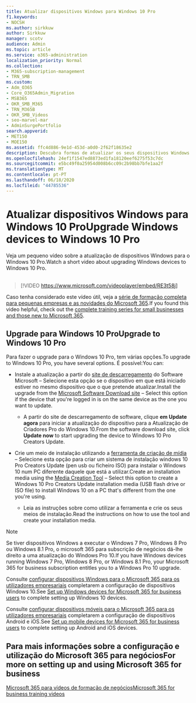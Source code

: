 ```yaml
---
title: Atualizar dispositivos Windows para Windows 10 Pro
f1.keywords:
- NOCSH
ms.author: sirkkuw
author: Sirkkuw
manager: scotv
audience: Admin
ms.topic: article
ms.service: o365-administration
localization_priority: Normal
ms.collection:
- M365-subscription-management
- TRN_SMB
ms.custom:
- Adm_O365
- Core_O365Admin_Migration
- MSB365
- OKR_SMB_M365
- TRN_M365B
- OKR_SMB_Videos
- seo-marvel-mar
- AdminSurgePortfolio
search.appverid:
- MET150
- MOE150
ms.assetid: ffc4d886-9e1d-453d-a0d0-2f62f18635e2
description: Descubra formas de atualizar os seus dispositivos Windows para o Windows 10 Pro para utilizar funcionalidades de segurança e rede de negócios mais avançadas.
ms.openlocfilehash: 24ef1f1547ed8873ed1fa18120eef6275f53c7dc
ms.sourcegitcommit: e5bc49f0a25954d008b6cc09c2b98bb7bfe1aa2f
ms.translationtype: MT
ms.contentlocale: pt-PT
ms.lasthandoff: 06/18/2020
ms.locfileid: "44785536"
---
```

# <a name="upgrade-windows-devices-to-windows-10-pro"></a><span data-ttu-id="9a6e4-103">Atualizar dispositivos Windows para Windows 10 Pro</span><span class="sxs-lookup"><span data-stu-id="9a6e4-103">Upgrade Windows devices to Windows 10 Pro</span></span>

<span data-ttu-id="9a6e4-104">Veja um pequeno vídeo sobre a atualização de dispositivos Windows para o Windows 10 Pro.</span><span class="sxs-lookup"><span data-stu-id="9a6e4-104">Watch a short video about upgrading Windows devices to Windows 10 Pro.</span></span><br><br>

> [!VIDEO https://www.microsoft.com/videoplayer/embed/RE3t58j] 

<span data-ttu-id="9a6e4-105">Caso tenha considerado este vídeo útil, veja a [série de formação completa para pequenas empresas e as novidades do Microsoft 365](https://support.microsoft.com/office/6ab4bbcd-79cf-4000-a0bd-d42ce4d12816).</span><span class="sxs-lookup"><span data-stu-id="9a6e4-105">If you found this video helpful, check out the [complete training series for small businesses and those new to Microsoft 365](https://support.microsoft.com/office/6ab4bbcd-79cf-4000-a0bd-d42ce4d12816).</span></span>

## <a name="upgrade-to-windows-10-pro"></a><span data-ttu-id="9a6e4-106">Upgrade para Windows 10 Pro</span><span class="sxs-lookup"><span data-stu-id="9a6e4-106">Upgrade to Windows 10 Pro</span></span>
  
<span data-ttu-id="9a6e4-107">Para fazer o upgrade para o Windows 10 Pro, tem várias opções.</span><span class="sxs-lookup"><span data-stu-id="9a6e4-107">To upgrade to Windows 10 Pro, you have several options.</span></span> <span data-ttu-id="9a6e4-108">É possível:</span><span class="sxs-lookup"><span data-stu-id="9a6e4-108">You can:</span></span>
    
- <span data-ttu-id="9a6e4-109">Instale a atualização a partir do [site de descarregamento](https://go.microsoft.com/fwlink/?LinkID=836951 ) do Software Microsoft &ndash; Selecione esta opção se o dispositivo em que está iniciado estiver no mesmo dispositivo que o que pretende atualizar.</span><span class="sxs-lookup"><span data-stu-id="9a6e4-109">Install the upgrade from the [Microsoft Software Download site](https://go.microsoft.com/fwlink/?LinkID=836951 ) &ndash; Select this option if the device that you're logged in is on the same device as the one you want to update.</span></span> 

    - <span data-ttu-id="9a6e4-110">A partir do site de descarregamento de software, clique **em Update agora** para iniciar a atualização do dispositivo para a Atualização de Criadores Pro do Windows 10.</span><span class="sxs-lookup"><span data-stu-id="9a6e4-110">From the software download site, click **Update now** to start upgrading the device to Windows 10 Pro Creators Update.</span></span> 
    
- <span data-ttu-id="9a6e4-111">Crie um meio de instalação utilizando a [ferramenta de criação de mídia](https://go.microsoft.com/fwlink/?LinkID=836960) &ndash; Selecione esta opção para criar um sistema de instalação windows 10 Pro Creators Update (pen usb ou ficheiro ISO) para instalar o Windows 10 num PC diferente daquele que está a utilizar.</span><span class="sxs-lookup"><span data-stu-id="9a6e4-111">Create an installation media using the [Media Creation Tool](https://go.microsoft.com/fwlink/?LinkID=836960) &ndash; Select this option to create a Windows 10 Pro Creators Update installation media (USB flash drive or ISO file) to install Windows 10 on a PC that's different from the one you're using.</span></span>

    - <span data-ttu-id="9a6e4-112">Leia as instruções sobre como utilizar a ferramenta e crie os seus meios de instalação.</span><span class="sxs-lookup"><span data-stu-id="9a6e4-112">Read the instructions on how to use the tool and create your installation media.</span></span> 

> [!NOTE]
> <span data-ttu-id="9a6e4-113">Se tiver dispositivos Windows a executar o Windows 7 Pro, Windows 8 Pro ou Windows 8.1 Pro, o microsoft 365 para subscrição de negócios dá-lhe direito a uma atualização do Windows Pro 10.</span><span class="sxs-lookup"><span data-stu-id="9a6e4-113">If you have Windows devices running Windows 7 Pro, Windows 8 Pro, or Windows 8.1 Pro, your Microsoft 365 for business subscription entitles you to a Windows Pro 10 upgrade.</span></span>
    
<span data-ttu-id="9a6e4-114">Consulte [configurar dispositivos Windows para o Microsoft 365 para os utilizadores empresariais](set-up-windows-devices.md) completarem a configuração de dispositivos Windows 10.</span><span class="sxs-lookup"><span data-stu-id="9a6e4-114">See [Set up Windows devices for Microsoft 365 for business users](set-up-windows-devices.md) to complete setting up Windows 10 devices.</span></span> 
  
<span data-ttu-id="9a6e4-115">Consulte [configurar dispositivos móveis para o Microsoft 365 para os utilizadores empresariais](set-up-mobile-devices.md) completarem a configuração de dispositivos Android e iOS.</span><span class="sxs-lookup"><span data-stu-id="9a6e4-115">See [Set up mobile devices for Microsoft 365 for business users](set-up-mobile-devices.md) to complete setting up Android and iOS devices.</span></span> 
  
## <a name="for-more-on-setting-up-and-using-microsoft-365-for-business"></a><span data-ttu-id="9a6e4-116">Para mais informações sobre a configuração e utilização do Microsoft 365 para negócios</span><span class="sxs-lookup"><span data-stu-id="9a6e4-116">For more on setting up and using Microsoft 365 for business</span></span>

[<span data-ttu-id="9a6e4-117">Microsoft 365 para vídeos de formação de negócios</span><span class="sxs-lookup"><span data-stu-id="9a6e4-117">Microsoft 365 for business training videos</span></span>](https://support.microsoft.com/office/6ab4bbcd-79cf-4000-a0bd-d42ce4d12816)
